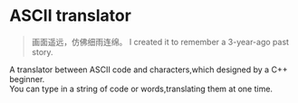 # ASCII translator
>画面遥远，仿佛细雨连绵。
>I created it to remember a 3-year-ago past story.
<p>A translator between ASCII code and characters,which designed by a C++ beginner.<br>
You can type in a string of code or words,translating them at one time. </p>
